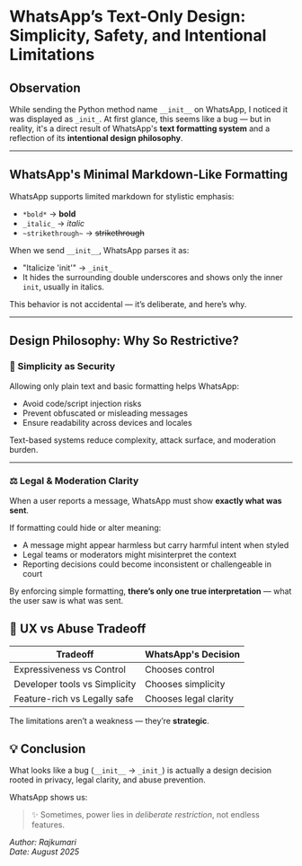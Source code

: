 #  WhatsApp’s Text-Only Design: Simplicity, Safety, and Intentional Limitations

##  Observation

While sending the Python method name `__init__` on WhatsApp, I noticed it was displayed as `_init_`. At first glance, this seems like a bug — but in reality, it's a direct result of WhatsApp's **text formatting system** and a reflection of its **intentional design philosophy**.

---

##  WhatsApp's Minimal Markdown-Like Formatting

WhatsApp supports limited markdown for stylistic emphasis:

- `*bold*` → **bold**
- `_italic_` → *italic*
- `~strikethrough~` → ~~strikethrough~~

When we send `__init__`, WhatsApp parses it as:
- "Italicize 'init'" → `_init_`
- It hides the surrounding double underscores and shows only the inner `init`, usually in italics.

This behavior is not accidental — it’s deliberate, and here’s why.

---

##  Design Philosophy: Why So Restrictive?

###  🧼 Simplicity as Security

Allowing only plain text and basic formatting helps WhatsApp:
- Avoid code/script injection risks
- Prevent obfuscated or misleading messages
- Ensure readability across devices and locales

Text-based systems reduce complexity, attack surface, and moderation burden.

---

###  ⚖ Legal & Moderation Clarity

When a user reports a message, WhatsApp must show **exactly what was sent**.

If formatting could hide or alter meaning:
- A message might appear harmless but carry harmful intent when styled
- Legal teams or moderators might misinterpret the context
- Reporting decisions could become inconsistent or challengeable in court

By enforcing simple formatting, **there’s only one true interpretation** — what the user saw is what was sent.


## 💬 UX vs Abuse Tradeoff

| Tradeoff                    | WhatsApp's Decision         |
|----------------------------|-----------------------------|
| Expressiveness vs Control  | Chooses control             |
| Developer tools vs Simplicity | Chooses simplicity         |
| Feature-rich vs Legally safe | Chooses legal clarity     |

The limitations aren’t a weakness — they’re **strategic**.


## 💡 Conclusion

What looks like a bug (`__init__` → `_init_`) is actually a design decision rooted in privacy, legal clarity, and abuse prevention.

WhatsApp shows us:
> ✨ Sometimes, power lies in *deliberate restriction*, not endless features.


*Author: Rajkumari*  
*Date: August 2025*
